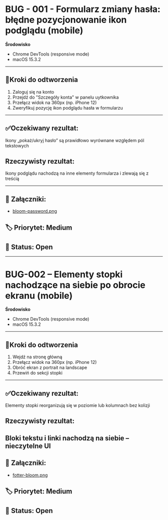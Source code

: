 # BUG - 001 - Formularz zmiany hasła: błędne pozycjonowanie ikon podglądu (mobile)

**Środowisko**
- Chrome DevTools (responsive mode)
- macOS 15.3.2
---

## 🔁Kroki do odtworzenia
1. Zaloguj się na konto
2. Przejdź do "Szczegóły konta" w panelu uytkownika
3. Przełącz widok na 360px (np. iPhone 12)
4. Zweryfikuj pozycję ikon podglądu hasła w formularzu

----

## ✅Oczekiwany rezultat:
Ikony „pokaż/ukryj hasło” są prawidłowo wyrównane względem pól tekstowych

## Rzeczywisty rezultat:
Ikony podglądu nachodzą na inne elementy formularza i zlewają się z treścią

----
## 🧷 Załączniki:
- [bloom-password.png](../../assets/bloom-password.png)

## 🏷 Priorytet: Medium  
## 🔧 Status: Open

----

# BUG-002 – Elementy stopki nachodzące na siebie po obrocie ekranu (mobile)

**Środowisko**
- Chrome DevTools (responsive mode)
- macOS 15.3.2
---

## 🔁Kroki do odtworzenia
1. Wejdź na stronę główną
3. Przełącz widok na 360px (np. iPhone 12)
2. Obróć ekran z portrait na landscape
4. Przewiń do sekcji stopki
----

## ✅Oczekiwany rezultat:
Elementy stopki reorganizują się w poziomie lub kolumnach bez kolizji

## Rzeczywisty rezultat:
Bloki tekstu i linki nachodzą na siebie – nieczytelne UI
----
## 🧷 Załączniki:
- [fotter-bloom.png](../../assets/fotter-bloom.png)

## 🏷 Priorytet: Medium  
## 🔧 Status: Open
